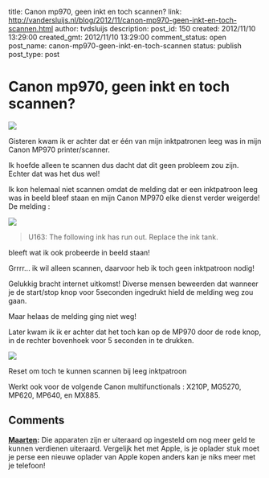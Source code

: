 title: Canon mp970, geen inkt en toch scannen?
link: http://vandersluijs.nl/blog/2012/11/canon-mp970-geen-inkt-en-toch-scannen.html
author: tvdsluijs
description: 
post_id: 150
created: 2012/11/10 13:29:00
created_gmt: 2012/11/10 13:29:00
comment_status: open
post_name: canon-mp970-geen-inkt-en-toch-scannen
status: publish
post_type: post

# Canon mp970, geen inkt en toch scannen?

![](/wp-content/uploads/2012/11/canon_mp970-300x225.jpg)

Gisteren kwam ik er achter dat er één van mijn inktpatronen leeg was in mijn Canon MP970 printer/scanner.  
  
Ik hoefde alleen te scannen dus dacht dat dit geen probleem zou zijn. Echter dat was het dus wel!  
  
Ik kon helemaal niet scannen omdat de melding dat er een inktpatroon leeg was in beeld bleef staan en mijn Canon MP970 elke dienst verder weigerde!  
De melding :  


![](/wp-content/uploads/2012/11/U163_The_following_ink_has_run_out_Replace_the_ink_tank..png)

> U163: The following ink has run out. Replace the ink tank.

bleeft wat ik ook probeerde in beeld staan!  


  


Grrrr... ik wil alleen scannen, daarvoor heb ik toch geen inktpatroon nodig!

  


Gelukkig bracht internet uitkomst! Diverse mensen beweerden dat wanneer je de start/stop knop voor 5seconden ingedrukt hield de melding weg zou gaan.

  


Maar helaas de melding ging niet weg!

  


Later kwam ik ik er achter dat het toch kan op de MP970 door de rode knop, in de rechter bovenhoek voor 5 seconden in te drukken.

  


![](/wp-content/uploads/2012/11/IMG_20121110_102945-300x225.jpg)

Reset om toch te kunnen scannen bij leeg inktpatroon

Werkt ook voor de volgende Canon multifunctionals : X210P, MG5270, MP620, MP640, en MX885.

## Comments

**[Maarten](#2085 "2016-06-01 08:15:54"):** Die apparaten zijn er uiteraard op ingesteld om nog meer geld te kunnen verdienen uiteraard. Vergelijk het met Apple, is je oplader stuk moet je perse een nieuwe oplader van Apple kopen anders kan je niks meer met je telefoon!

